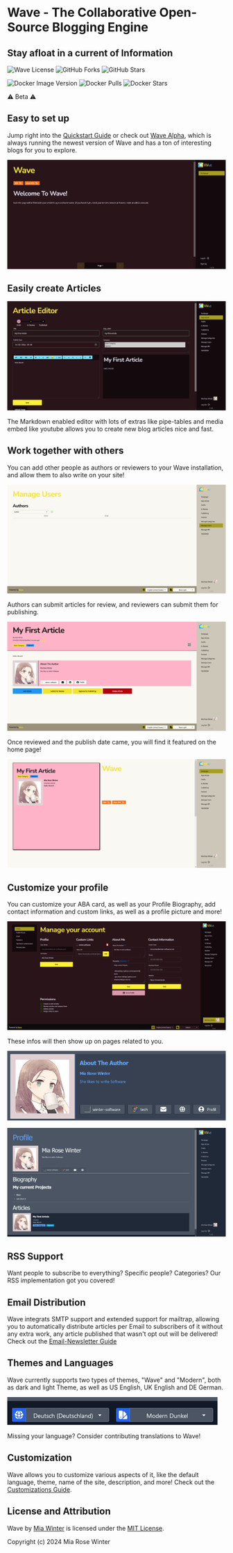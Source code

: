 <img src="./Wave/Assets/Wave%20Logo%20Transparent.png" alt="" width="300" />

# Wave - The Collaborative Open-Source Blogging Engine
## Stay afloat in a current of Information

![Wave License](https://img.shields.io/github/license/miawinter98/Wave?color=green)
![GitHub Forks](https://img.shields.io/github/forks/miawinter98/Wave?label=github%20forks&logo=github)
![GitHub Stars](https://img.shields.io/github/stars/miawinter98/Wave?label=github%20stars&color=yellow&logo=github)

![Docker Image Version](https://img.shields.io/docker/v/miawinter/wave?color=informational&logo=docker&label=latest)
![Docker Pulls](https://img.shields.io/docker/pulls/miawinter/wave?color=informational&logo=docker)
![Docker Stars](https://img.shields.io/docker/stars/miawinter/wave?color=yellow&logo=docker)

⚠ Beta ⚠ 

## Easy to set up

Jump right into the [Quickstart Guide](../../wiki/Quickstart) or check out 
[Wave Alpha](https://blog.winter-software.com/), which is always running the newest
version of Wave and has a ton of interesting blogs for you to explore.

![](img/home-first-start.png)

## Easily create Articles

![](img/article-editor.png)

The Markdown enabled editor with lots of extras like pipe-tables and media embed 
like youtube allows you to create new blog articles nice and fast.

## Work together with others

You can add other people as authors or reviewers to your Wave installation, and allow 
them to also write on your site!

![](img/manage-users.png)

Authors can submit articles for review, and reviewers can submit them for publishing. 

![](img/article-example.png)

Once reviewed and the publish date came, you will find it featured on the home page!

![](img/home-first-article.png)

## Customize your profile 

You can customize your ABA card, as well as your Profile Biography, add contact 
information and custom links, as well as a profile picture and more!

![](img/manage-account-filled-in.png)

These infos will then show up on pages related to you.

![](img/about-the-author-card.png)

![](img/profile-example.png)

## RSS Support 

Want people to subscribe to everything? Specific people? Categories? Our RSS 
implementation got you covered!

## Email Distribution

Wave integrats SMTP support and extended support for mailtrap, allowing you to 
automatically distribute articles per Email to subscribers of it without any extra 
work, any article published that wasn't opt out will be delivered! Check out
the [Email-Newsletter Guide](../../wiki/Email-Newsletter)

## Themes and Languages

Wave currently supports two types of themes, "Wave" and "Modern", both as dark and 
light Theme, as well as US English, UK English and DE German. 

![](img/language-theme-pickers.png)

Missing your language? Consider contributing translations to Wave!

## Customization 

Wave allows you to customize various aspects of it, like the default language, theme, 
name of the site, description, and more! Check out the 
[Customizations Guide](../../wiki/Customization).

## License and Attribution

Wave by [Mia Winter](https://miawinter.de/) is licensed under the [MIT License](https://en.wikipedia.org/wiki/MIT_License).  

Copyright (c) 2024 Mia Rose Winter